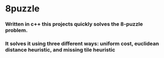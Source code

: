 # 8puzzle
### Written in c++ this projects quickly solves the 8-puzzle problem. 
### It solves it using three different ways: uniform cost, euclidean distance heuristic, and missing tile heuristic
